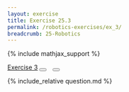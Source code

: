 ```yaml
---
layout: exercise
title: Exercise 25.3
permalink: /robotics-exercises/ex_3/
breadcrumb: 25-Robotics
---
```


{% include mathjax_support %}

<div class="card">
<div class="card-header p-2">
<a href='#' class="p-2">Exercise 3</a>
<button type="button" class="btn btn-dark float-right" title="Solve this Exercise" onclick="solve('ex24.3');" href="#"><i id="ex24.3" class="fas fa-pen" style="color:white"></i></button>
<a class="edit_question" href="#"><button type="button" class="btn btn-dark float-right" title="Edit this Question"  style="margin-left:10px; margin-right:10px;" onclick="edit('ex24.3');" href="#"><i id="ex24.3" class="far fa-edit" style="color:white"></i></button></a>
</div>
<div class="card-body">
<p class="card-text">{% include_relative question.md %}</p>
</div>
</div>
<br>
